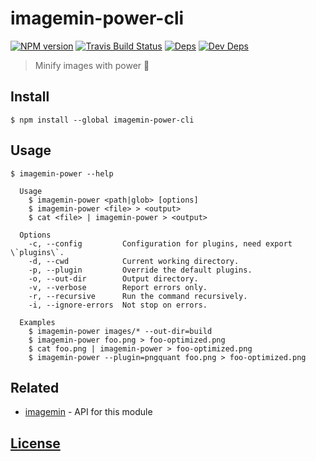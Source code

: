 # imagemin-power-cli 

[![NPM version](https://img.shields.io/npm/v/imagemin-power-cli.svg)](https://www.npmjs.org/package/imagemin-power-cli) [![Travis Build Status](https://img.shields.io/travis/itgalaxy/imagemin-power-cli/master.svg?label=build)](https://travis-ci.org/itgalaxy/imagemin-power-cli) [![Deps](https://david-dm.org/itgalaxy/imagemin-power-cli/status.svg)](https://david-dm.org/itgalaxy/imagemin-power-cli#info=dependencies&view=table) [![Dev Deps](https://david-dm.org/itgalaxy/imagemin-power-cli/dev-status.svg)](https://david-dm.org/itgalaxy/imagemin-power-cli#info=devDependencies&view=table)

> Minify images with power :muscle: 

## Install

```shell
$ npm install --global imagemin-power-cli
```

## Usage

```shell
$ imagemin-power --help

  Usage
    $ imagemin-power <path|glob> [options]
    $ imagemin-power <file> > <output>
    $ cat <file> | imagemin-power > <output>

  Options
    -c, --config         Configuration for plugins, need export \`plugins\`.
    -d, --cwd            Current working directory.
    -p, --plugin         Override the default plugins.
    -o, --out-dir        Output directory.
    -v, --verbose        Report errors only.
    -r, --recursive      Run the command recursively.
    -i, --ignore-errors  Not stop on errors.

  Examples
    $ imagemin-power images/* --out-dir=build
    $ imagemin-power foo.png > foo-optimized.png
    $ cat foo.png | imagemin-power > foo-optimized.png
    $ imagemin-power --plugin=pngquant foo.png > foo-optimized.png
```

## Related

- [imagemin](https://github.com/imagemin/imagemin) - API for this module

## [License](LICENSE.md)

